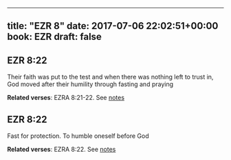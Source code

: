 
---
title: "EZR 8"
date: 2017-07-06 22:02:51+00:00
book: EZR
draft: false
---

## EZR 8:22

Their faith was put to the test and when there was nothing left to trust in, God moved after their humility through fasting and praying

**Related verses**: EZRA 8:21-22. See [notes](https://my.bible.com/notes/2673638709333320223)


## EZR 8:22

Fast for protection. To humble oneself before God

**Related verses**: EZRA 8:22. See [notes](https://my.bible.com/notes/2672421931089388435)

